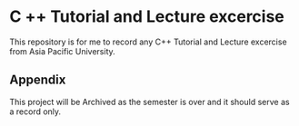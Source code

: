 # C ++ Tutorial and Lecture excercise 

This repository is for me to record any C++ Tutorial and Lecture excercise from Asia Pacific University.


## Appendix

This project will be Archived as the semester is over and it should serve as a record only.

  
